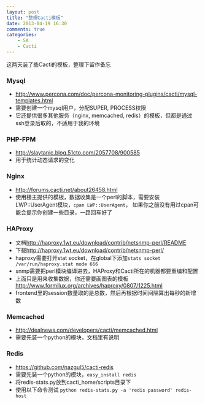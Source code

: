 ```yaml
---
layout: post
title: "整理Cacti模板"
date: 2013-04-19 16:30
comments: true
categories: 
    - SA
    - Cacti
---
```


这两天装了些Cacti的模板，整理下留作备忘

### Mysql

- <http://www.percona.com/doc/percona-monitoring-plugins/cacti/mysql-templates.html>
- 需要创建一个mysql用户，分配SUPER, PROCESS权限
- 它还提供很多其他服务（nginx, memcached, redis）的模板，但都是通过ssh登录后取的，不适用于我的环境

<!--more-->

### PHP-FPM

- <http://slaytanic.blog.51cto.com/2057708/900585>
- 用于统计动态请求的变化

### Nginx

- <http://forums.cacti.net/about26458.html>
- 使用楼主提供的模板，数据收集是一个perl的脚本，需要安装LWP::UserAgent模块，`cpan LWP::UserAgent`， 如果你之前没有用过cpan可能会提示你创建一些目录，一路回车好了

### HAProxy

- 文档<http://haproxy.1wt.eu/download/contrib/netsnmp-perl/README>
- 下载<http://haproxy.1wt.eu/download/contrib/netsnmp-perl/>
- haproxy需要打开stat socket，在global下添加`stats socket /var/run/haproxy.stat mode 666`
- snmp需要把perl模块编译进去，HAProxy和Cacti所在的机器都要重编和配置
- 上面只是用来收集数据，你还需要画图表的模板<http://www.formilux.org/archives/haproxy/0807/1225.html>
- frontend里的session数量取的是总数，然后再根据时间间隔算出每秒的新增数

### Memcached

- <http://dealnews.com/developers/cacti/memcached.html>
- 需要先装一个python的模块，文档里有说明

### Redis

- <https://github.com/nazgul5/cacti-redis>
- 需要先装一个python的模块，`easy_install redis`
- 将redis-stats.py放到cacti_home/scripts目录下
- 使用以下命令测试 `python redis-stats.py -a 'redis password' redis-host`
